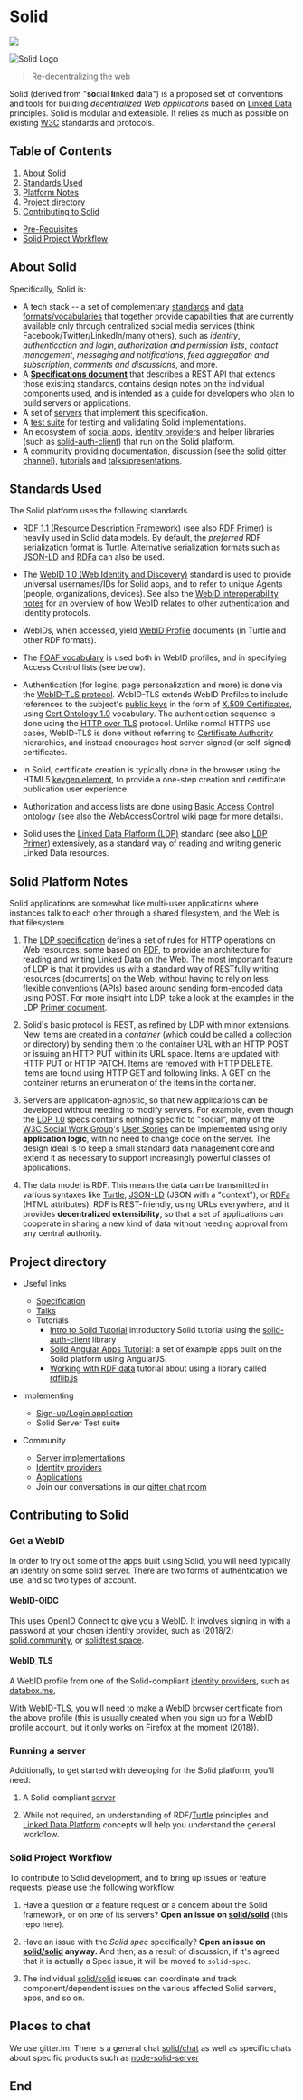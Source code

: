 # Solid

[![](https://img.shields.io/badge/project-Solid-7C4DFF.svg?style=flat-square)](https://github.com/solid/solid)

![Solid Logo](https://avatars3.githubusercontent.com/u/14262490?v=3&s=200)

> Re-decentralizing the web

Solid (derived from "**so**cial **li**nked **d**ata") is a proposed set of
conventions and tools for building *decentralized Web applications* based on
[Linked Data](http://www.w3.org/DesignIssues/LinkedData.html) principles. Solid
is modular and extensible. It relies as much as possible on existing
[W3C](http://www.w3.org/) standards and protocols.

## Table of Contents

1. [About Solid](#about-solid)
2. [Standards Used](#standards-used)
3. [Platform Notes](#platform-notes)
4. [Project directory](#project-directory)
5. [Contributing to Solid](#contributing-to-solid)
  * [Pre-Requisites](#pre-requisites)
  * [Solid Project Workflow](#solid-project-workflow)

## About Solid

Specifically, Solid is:

* A tech stack -- a set of complementary
  [standards](https://github.com/solid/solid-spec#standards-used) and
  [data formats/vocabularies](https://github.com/solid/vocab) that together
  provide capabilities that are currently available only through centralized
  social media services (think Facebook/Twitter/LinkedIn/many others), such as
  *identity*, *authentication and login*, *authorization and permission lists*,
  *contact management*, *messaging and notifications*, *feed aggregation and
  subscription*, *comments and discussions*, and more.
* A **[Specifications document](https://github.com/solid/solid-spec)**
  that describes a REST API that extends those existing
  standards, contains design notes on the individual components used, and is
  intended as a guide for developers who plan to build servers or applications.
* A set of [servers](https://github.com/solid/solid-platform#servers) that
  implement this specification.
* A [test suite](https://github.com/solid/solid-tests) for testing and validating
  Solid implementations.
* An ecosystem of [social apps](https://github.com/solid/solid-apps),
  [identity providers](https://github.com/solid/solid-idp-list) and helper
  libraries (such as [solid-auth-client](https://github.com/solid/solid-auth-client)) that run on
  the Solid platform.
* A community providing documentation, discussion (see the
  [solid gitter channel](https://gitter.im/solid/chat)),
  [tutorials](https://github.com/solid/solid#tutorials) and
  [talks/presentations](https://github.com/solid/talks).

## Standards Used

The Solid platform uses the following standards.

* [RDF 1.1 (Resource Description Framework)](http://www.w3.org/RDF/)
  (see also [RDF Primer](http://www.w3.org/TR/rdf11-concepts/)) is heavily
  used in Solid data models. By default, the *preferred* RDF serialization
  format is [Turtle](http://www.w3.org/TR/turtle/). Alternative serialization
  formats such as [JSON-LD](http://www.w3.org/TR/json-ld/) and
  [RDFa](http://www.w3.org/TR/rdfa-primer/) can also be used.

* The [WebID 1.0 (Web Identity and
  Discovery)](http://www.w3.org/2005/Incubator/webid/spec/identity/)
  standard is used to provide universal usernames/IDs for Solid apps, and to
  refer to unique Agents (people, organizations, devices). See also the
  [WebID interoperability notes](http://www.w3.org/2005/Incubator/webid/wiki/Identity_Interoperability)
  for an overview of how WebID relates to other authentication and identity
  protocols.

* WebIDs, when accessed, yield
  [WebID Profile](http://www.w3.org/2005/Incubator/webid/spec/identity/#dfn-webid_profile)
  documents (in Turtle and other RDF formats).

* The [FOAF vocabulary](http://xmlns.com/foaf/0.1/) is used both in WebID
  profiles, and in specifying Access Control lists (see below).

* Authentication (for logins, page personalization and more) is done via the
  [WebID-TLS protocol](http://www.w3.org/2005/Incubator/webid/spec/tls/).
  WebID-TLS extends WebID Profiles to include references to the subject's
  [public keys](https://en.wikipedia.org/wiki/Public-key_cryptography) in
  the form of [X.509 Certificates](https://en.wikipedia.org/wiki/X.509), using
  [Cert Ontology 1.0](http://www.w3.org/ns/auth/cert) vocabulary.
  The authentication sequence is done using the
  [HTTP over TLS](https://tools.ietf.org/html/rfc2818) protocol. Unlike normal
  HTTPS use cases, WebID-TLS is done without referring to
  [Certificate Authority](https://en.wikipedia.org/wiki/Certificate_authority)
  hierarchies, and instead encourages host server-signed (or self-signed)
  certificates.

* In Solid, certificate creation is typically done in the browser using the
  HTML5 [keygen
  element](http://www.w3.org/TR/html5/forms.html#the-keygen-element),
  to provide a one-step creation and certificate publication user experience.

* Authorization and access lists are done using
  [Basic Access Control ontology](http://www.w3.org/ns/auth/acl) (see also the
  [WebAccessControl wiki page](http://www.w3.org/wiki/WebAccessControl) for
  more details).

* Solid uses the [Linked Data Platform (LDP)](http://www.w3.org/TR/ldp/)
  standard (see also [LDP Primer](http://www.w3.org/TR/ldp-primer/))
  extensively, as a standard way of reading and writing generic Linked Data
  resources.

## Solid Platform Notes

Solid applications are somewhat like multi-user applications where instances talk
to each other through a shared filesystem, and the Web is that filesystem.

1. The [LDP specification](http://www.w3.org/TR/ldp/) defines a set of rules for
  HTTP operations on Web resources, some based on [RDF](http://www.w3.org/RDF/),
  to provide an architecture for reading and writing Linked Data on the Web. The
  most important feature of LDP is that it provides us with a standard way of
  RESTfully writing resources (documents) on the Web, without having to rely on
  less flexible conventions (APIs) based around sending form-encoded data using
  POST. For more insight into LDP, take a look at the examples in the LDP
  [Primer document](http://www.w3.org/TR/ldp-primer/).

2. Solid's basic protocol is REST, as refined by LDP with minor extensions. New
  items are created in a *container* (which could be called a collection or
  directory) by sending them to the container URL with an HTTP POST or issuing
  an HTTP PUT within its URL space. Items are updated with HTTP PUT or HTTP
  PATCH. Items are removed with HTTP DELETE. Items are found using HTTP GET and
  following links. A GET on the container returns an enumeration of the items in
  the container.

3. Servers are application-agnostic, so that new applications can be developed
  without needing to modify servers. For example, even though the [LDP
  1.0](http://www.w3.org/TR/ldp/) specs contains nothing specific to
  "social", many of the [W3C Social Work Group](http://www.w3.org/Social/WG)'s
  [User Stories](http://www.w3.org/wiki/Socialwg/Social_syntax/User_Stories) can
  be implemented using only **application logic**, with no need to change code on
  the server. The design ideal is to keep a small standard data management core
  and extend it as necessary to support increasingly powerful classes of
  applications.

4. The data model is RDF. This means the data can be transmitted in various
  syntaxes like [Turtle](http://www.w3.org/TR/turtle/),
  [JSON-LD](http://www.w3.org/TR/json-ld/) (JSON with a "context"), or
  [RDFa](http://www.w3.org/TR/rdfa-primer/) (HTML attributes). RDF is
  REST-friendly, using URLs everywhere, and it provides **decentralized
  extensibility**, so that a set of applications can cooperate in sharing a new
  kind of data without needing approval from any central authority.

## Project directory

- Useful links
  - [Specification](https://github.com/solid/solid-spec)
  - [Talks](https://github.com/solid/talks)
  - Tutorials
    - [Intro to Solid Tutorial](https://github.com/solid/solid-tutorial-intro)
      introductory Solid tutorial using the
      [solid-auth-client](https://github.com/solid/solid-auth-client) library
    - [Solid Angular Apps Tutorial](https://github.com/solid/solid-tutorial-angular):
      a set of example apps built on the Solid platform using AngularJS.
    - [Working with RDF data](https://github.com/solid/solid-tutorial-rdflib.js) tutorial about using a library called [rdflib.js](https://github.com/linkeddata/rdflib.js)

- Implementing
  - [Sign-up/Login application](https://github.com/solid/solid-signup)
  - Solid Server Test suite

- Community
  - [Server implementations](https://github.com/solid/solid-platform)
  - [Identity providers](https://github.com/solid/solid-idps)
  - [Applications](https://github.com/solid/solid-apps)
  - Join our conversations in our [gitter chat room](https://gitter.im/solid/chat)


## Contributing to Solid

### Get a WebID

In order to try out some of the apps built using Solid, you will need typically an identity on some solid server.
There are two forms of authentication we use, and so two types of account.

#### WebID-OIDC

This uses OpenID Connect to give you a WebID. It involves signing in with a password at your chosen
identity provider, such as (2018/2) [solid.community](https://solid.community/), or [solidtest.space](https://solidtest.space/). 

#### WebID_TLS

A WebID profile from one of the Solid-compliant [identity providers](https://solid.github.io/solid-idps/), such as [databox.me](https://databox.me/),  

With WebID-TLS, you will need to make a WebID browser certificate from the above profile (this is usually created
when you sign up for a WebID profile account, but it only works on Firefox at the moment (2018)).

### Running a server

Additionally, to get started with developing for the Solid platform, you'll
need:

1. A Solid-compliant [server](https://github.com/solid/solid-platform#servers)

2. While not required, an understanding of
  RDF/[Turtle](http://www.w3.org/TR/turtle/) principles and
  [Linked Data Platform](http://www.w3.org/TR/ldp-primer/) concepts will help
  you understand the general workflow.

### Solid Project Workflow

To contribute to Solid development, and to bring up issues or feature requests,
please use the following workflow:

1. Have a question or a feature request or a concern about the Solid framework,
  or on one of its servers? **Open an issue on
  [solid/solid](https://github.com/solid/solid)** (this repo here).

2. Have an issue with the *Solid spec* specifically? **Open an issue on
  [solid/solid](https://github.com/solid/solid) anyway.** And then, as a result of
  discussion, if it's agreed that it is actually a Spec issue, it will be moved
  to `solid-spec`.

3. The individual [solid/solid](https://github.com/solid) issues can coordinate
  and track component/dependent issues on the various affected Solid servers,
  apps, and so on.
  
## Places to chat
 
We use gitter.im. There is a general chat [solid/chat](https://gitter.im/solid/chat) as well as specific chats about specific products such as [node-solid-server](https://gitter.im/solid/node-solid-server)
 
 ## End
